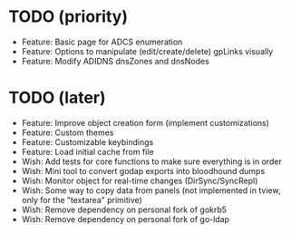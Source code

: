 # TODO (priority)

* Feature: Basic page for ADCS enumeration
* Feature: Options to manipulate (edit/create/delete) gpLinks visually
* Feature: Modify ADIDNS dnsZones and dnsNodes

# TODO (later)

* Feature: Improve object creation form (implement customizations)
* Feature: Custom themes
* Feature: Customizable keybindings
* Feature: Load initial cache from file
* Wish: Add tests for core functions to make sure everything is in order
* Wish: Mini tool to convert godap exports into bloodhound dumps
* Wish: Monitor object for real-time changes (DirSync/SyncRepl)
* Wish: Some way to copy data from panels (not implemented in tview, only for the "textarea" primitive)
* Wish: Remove dependency on personal fork of gokrb5
* Wish: Remove dependency on personal fork of go-ldap
